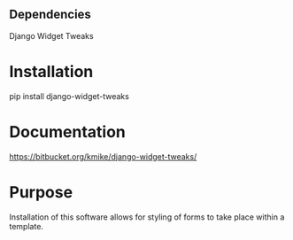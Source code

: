 ## Dependencies ##

Django Widget Tweaks

# Installation #
pip install django-widget-tweaks

# Documentation #
https://bitbucket.org/kmike/django-widget-tweaks/

# Purpose #
Installation of this software allows for styling of forms to take place within a template.